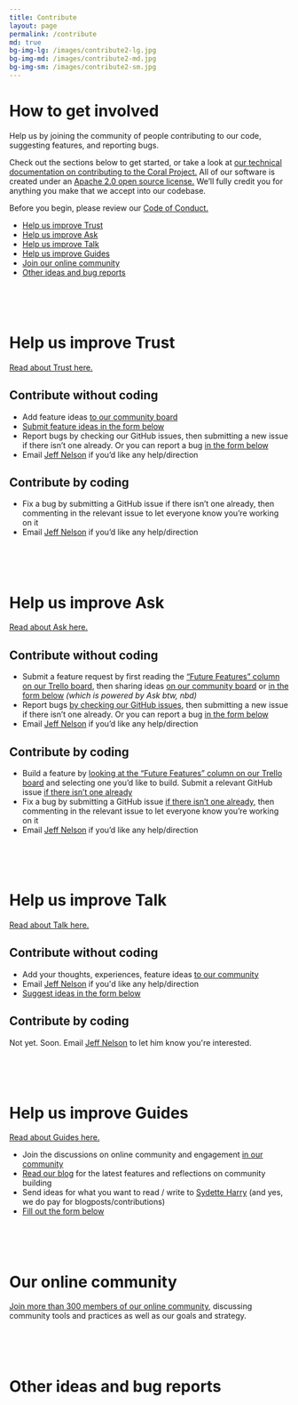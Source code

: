 ```yaml
---
title: Contribute
layout: page
permalink: /contribute
md: true
bg-img-lg: /images/contribute2-lg.jpg
bg-img-md: /images/contribute2-md.jpg
bg-img-sm: /images/contribute2-sm.jpg
---
```


# How to get involved

Help us by joining the community of people contributing to our code, suggesting features, and reporting bugs.

Check out the sections below to get started, or take a look at [our technical documentation on contributing to the Coral Project.](https://docs.coralproject.net/) All of our software is created under an [Apache 2.0 open source license.](http://www.apache.org/licenses/LICENSE-2.0) We’ll fully credit you for anything you make that we accept into our codebase.

Before you begin, please review our [Code of Conduct.](code-of-conduct.html)

* [Help us improve Trust](#help-us-improve-trust)
* [Help us improve Ask](#help-us-improve-ask)
* [Help us improve Talk](#help-us-improve-talk)
* [Help us improve Guides](#help-us-improve-guides)
* [Join our online community](#our-online-community)
* [Other ideas and bug reports](#other-ideas-and-bug-reports)

&nbsp;

&nbsp;

# **Help us improve Trust**

[Read about Trust here.](/products/trust.html)

## Contribute without coding

* Add feature ideas [to our community board](https://community.coralproject.net/c/the-coral-project/product-trust)
* [Submit feature ideas in the form below](#other-ideas-and-bug-reports)
* Report bugs by checking our GitHub issues, then submitting a new issue if there isn’t one already. Or you can report a bug [in the form below](#other-ideas-and-bug-reports)
* Email [Jeff Nelson](mailto:jeff@mozillafoundation.org) if you’d like any help/direction

## Contribute by coding

* Fix a bug by submitting a GitHub issue if there isn’t one already, then commenting in the relevant issue to let everyone know you’re working on it
* Email [Jeff Nelson](mailto:jeff@mozillafoundation.org) if you’d like any help/direction


&nbsp;

&nbsp;


# **Help us improve Ask**

[Read about Ask here.](/products/ask.html)

## Contribute without coding

* Submit a feature request by first reading the [“Future Features” column on our Trello board](http://trello.com/b/hAtt6ujX/ask), then sharing ideas [on our community board](https://community.coralproject.net/c/the-coral-project/product-trust) or [in the form below](#other-ideas-and-bug-reports) *(which is powered by Ask btw, nbd)*
* Report bugs [by checking our GitHub issues](https://github.com/coralproject/ask/issues), then submitting a new issue if there isn’t one already. Or you can report a bug [in the form below](#other-ideas-and-bug-reports)
* Email [Jeff Nelson](mailto:jeff@mozillafoundation.org) if you’d like any help/direction

## Contribute by coding

* Build a feature by [looking at the “Future Features” column on our Trello board](http://trello.com/b/hAtt6ujX/ask) and selecting one you’d like to build. Submit a relevant GitHub issue [if there isn’t one already](https://github.com/coralproject/ask/issues)
* Fix a bug by submitting a GitHub issue [if there isn’t one already](https://github.com/coralproject/ask/issues), then commenting in the relevant issue to let everyone know you’re working on it
* Email [Jeff Nelson](mailto:jeff@mozillafoundation.org) if you’d like any help/direction

&nbsp;

&nbsp;


# **Help us improve Talk**

[Read about Talk here.](/products/talk.html)

## Contribute without coding

* Add your thoughts, experiences, feature ideas [to our community](https://community.coralproject.net/c/the-coral-project/product-talk)
* Email [Jeff Nelson](mailto:jeff@mozillafoundation.org) if you'd like any help/direction
* [Suggest ideas in the form below](#other-ideas-and-bug-reports)

## Contribute by coding

Not yet. Soon. Email [Jeff Nelson](mailto:jeff@mozillafoundation.org) to let him know you're interested.



&nbsp;

&nbsp;


# **Help us improve Guides**

[Read about Guides here.](/products/guides.html)

* Join the discussions on online community and engagement [in our community](https://community.coralproject.net)
* [Read our blog](https://blog.coralproject.net) for the latest features and reflections on community building
* Send ideas for what you want to read / write to [Sydette Harry](mailto:sydette@mozillafoundation.org) (and yes, we do pay for blogposts/contributions)
* [Fill out the form below](#other-ideas-and-bug-reports)


&nbsp;

&nbsp;


# **Our online community**

[Join more than 300 members of our online community](https://community.coralproject.net), discussing community tools and practices as well as our goals and strategy.


&nbsp;

&nbsp;

# **Other ideas and bug reports**
<div id="ask-form"></div><script src="https://s3.amazonaws.com/coral-internal/57c5e461491c7e0007359e6b.js"></script>
